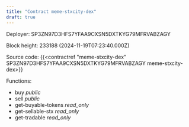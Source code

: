 ```yaml
---
title: "Contract meme-stxcity-dex"
draft: true
---
```

Deployer: SP3ZN97D3HFS7YFAA9CXSN5DXTKYG79MFRVABZAGY


 



Block height: 233188 (2024-11-19T07:23:40.000Z)

Source code: {{<contractref "meme-stxcity-dex" SP3ZN97D3HFS7YFAA9CXSN5DXTKYG79MFRVABZAGY meme-stxcity-dex>}}

Functions:

* buy _public_
* sell _public_
* get-buyable-tokens _read_only_
* get-sellable-stx _read_only_
* get-tradable _read_only_
